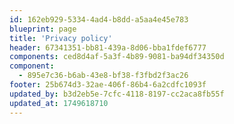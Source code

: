 ```yaml
---
id: 162eb929-5334-4ad4-b8dd-a5aa4e45e783
blueprint: page
title: 'Privacy policy'
header: 67341351-bb81-439a-8d06-bba1fdef6777
components: ced8d4af-5a3f-4b89-9081-ba94df34350d
component:
  - 895e7c36-b6ab-43e8-bf38-f3fbd2f3ac26
footer: 25b674d3-32ae-406f-86b4-6a2cdfc1093f
updated_by: b3d2eb5e-7cfc-4118-8197-cc2aca8fb55f
updated_at: 1749618710
---
```


